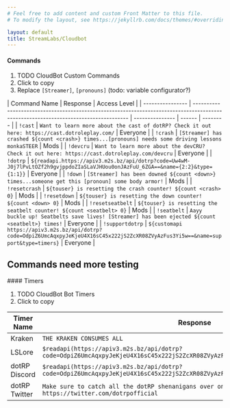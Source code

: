 ```yaml
---
# Feel free to add content and custom Front Matter to this file.
# To modify the layout, see https://jekyllrb.com/docs/themes/#overriding-theme-defaults

layout: default
title: StreamLabs/Cloudbot
---
```


#### Commands

1. TODO CloudBot Custom Commands
2. Click to copy
3. Replace `[Streamer]`, `[pronouns]` (todo: variable configurator?)

<div markdown="1" class="content-table">

| Command Name     | Response                                                                                                                             | Access Level    |
| ---------------- | ------------------------------------------------------------------------------------------------------------------------------------ | --------------- | ------ | -------- |
| `!cast`          | `Want to learn more about the cast of dotRP? Check it out here: https://cast.dotroleplay.com/`                                       | Everyone        |
| `!crash`         | `[Streamer] has crashed ${count <crash>} times...[pronouns] needs some driving lessons monkaSTEER`                                   | Mods            |
| `!devcru`        | `Want to learn more about the devCRU? Check it out here: https://cast.dotroleplay.com/devcru`                                        | Everyone        |
| `!dotrp`         | `${readapi.https://apiv3.m2s.bz/api/dotrp?code=Uw4wM-J0j7lPvLtOZf2h9gvjppdoZIaSLaVJHUou0onJAzFuU_6ZGA==&name={2:2}&type={1:1}}`      | Everyone |
| `!down`          | `[Streamer] has been downed ${count <down>} times...someone get this [pronoun] some body armor!`                                     | Mods            |
| `!resetcrash`    | `${touser} is resetting the crash counter! ${count <crash> 0}`                                                                       | Mods            |
| `!resetdown`     | `${touser} is resetting the down counter! ${count <down> 0}`                                                                         | Mods            |
| `!resetseatbelt` | `${touser} is resetting the seatbelt counter! ${count <seatbelt> 0}`                                                                 | Mods            |
| `!seatbelt`      | `Aayy buckle up! Seatbelts save lives! [Streamer] has been ejected ${count <seatbelt>} times!`                                       | Everyone        |
| `!supportdotrp`  | `${customapi https://apiv3.m2s.bz/api/dotrp?code=OdpiZ6UmcAqxpyJeKjeU4X16sC45x222jS2ZcXR08ZVyAzFus3Yi5w==&name=support&type=timers}` | Everyone        |

</div>
<h2>Commands need more testing</h2>
#### Timers

1. TODO CloudBot Bot Timers
2. Click to copy

<div markdown="1" class="content-table">

| Timer Name    | Response                                                                                                                          | Time Interval (Reccommedned) |
| ------------- | --------------------------------------------------------------------------------------------------------------------------------- | ---------------------------- |
| Kraken        | `THE KRAKEN CONSUMES ALL`                                                                                                         | 30 minutes                   |
| LSLore        | `$readapi(https://apiv3.m2s.bz/api/dotrp?code=OdpiZ6UmcAqxpyJeKjeU4X16sC45x222jS2ZcXR08ZVyAzFus3Yi5w==&name=lslore&type=timers}`  | 60 minutes                   |
| dotRP Discord | `$readapi(https://apiv3.m2s.bz/api/dotrp?code=OdpiZ6UmcAqxpyJeKjeU4X16sC45x222jS2ZcXR08ZVyAzFus3Yi5w==&name=discord&type=timers}` | 30 minutes                   |
| dotRP Twitter | `Make sure to catch all the dotRP shenanigans over on twitter! https://twitter.com/dotrpofficial`                                 | 15-20 minutes                |

</div>
